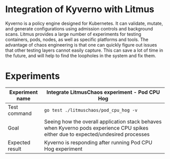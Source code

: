 # Integration of Kyverno with Litmus

Kyverno is a policy engine designed for Kubernetes. It can validate, mutate, and generate configurations using admission controls and background scans. Litmus provides a large number of experiments for testing containers, pods, nodes, as well as specific platforms and tools. The advantage of chaos engineering is that one can quickly figure out issues that other testing layers cannot easily capture. This can save a lot of time in the future, and will help to find the loopholes in the system and fix them.

# Experiments

| Experiment name  | Integrate LitmusChaos experiment - Pod CPU Hog |
| ------------- | ------------- |
| Test command  | `go test ./litmuschaos/pod_cpu_hog -v` |
| Goal  | Seeing how the overall application stack behaves when Kyverno pods experience CPU spikes either due to expected/undesired processes  |
| Expected result  | Kyverno is responding after running Pod CPU Hog experiment |
